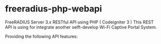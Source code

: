 # freeradius-php-webapi
FreeRADIUS Server 3.x RESTful API using PHP ( Codeigniter 3 )
This REST API is using for integrate another selft-develop Wi-Fi Captive Portal System.

Providing the following API features:
